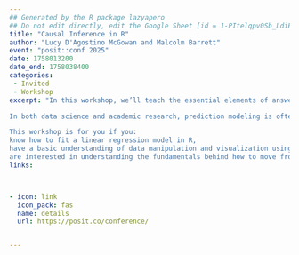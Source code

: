 ```yaml
---
## Generated by the R package lazyapero
## Do not edit directly, edit the Google Sheet [id = 1-PItelqpv0Sb_LdiEDqb8O3D_Roii5nVTL07IRVbRtA]
title: "Causal Inference in R"
author: "Lucy D'Agostino McGowan and Malcolm Barrett"
event: "posit::conf 2025"
date: 1758013200
date_end: 1758038400
categories:
 - Invited
 - Workshop
excerpt: "In this workshop, we’ll teach the essential elements of answering causal questions in R through causal diagrams, and causal modeling techniques such as propensity scores and inverse probability weighting.

In both data science and academic research, prediction modeling is often not enough; to answer many questions, we need to approach them causally. In this workshop, we’ll teach the essential elements of answering causal questions in R through causal diagrams, and causal modeling techniques such as propensity scores and inverse probability weighting. We’ll also show that by distinguishing predictive models from causal models, we can better take advantage of both tools. You’ll be able to use the tools you already know–the tidyverse, regression models, and more–to answer the questions that are important to your work.

This workshop is for you if you:
know how to fit a linear regression model in R,
have a basic understanding of data manipulation and visualization using tidyverse tools, and
are interested in understanding the fundamentals behind how to move from estimating correlations to causal relationships."
links:



- icon: link
  icon_pack: fas
  name: details
  url: https://posit.co/conference/


---
```

